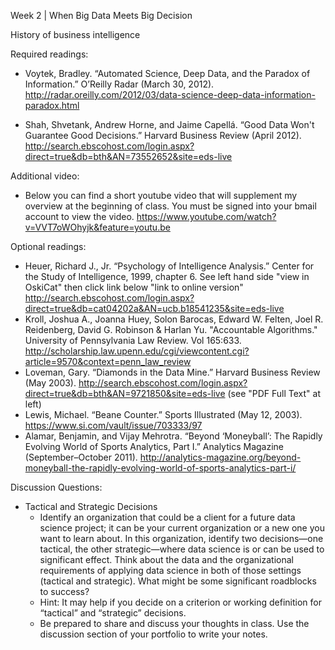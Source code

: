 Week 2 | When Big Data Meets Big Decision

History of business intelligence

Required readings:

* Voytek, Bradley. “Automated Science, Deep Data, and the Paradox of Information.” O’Reilly Radar (March 30, 2012). http://radar.oreilly.com/2012/03/data-science-deep-data-information-paradox.html

* Shah, Shvetank, Andrew Horne, and Jaime Capellá. “Good Data Won't Guarantee Good Decisions.” Harvard Business Review (April 2012). http://search.ebscohost.com/login.aspx?direct=true&db=bth&AN=73552652&site=eds-live

Additional video:
* Below you can find a short youtube video that will supplement my overview at the beginning of class. You must be signed into your bmail account to view the video. https://www.youtube.com/watch?v=VVT7oWOhyjk&feature=youtu.be

Optional readings:
* Heuer, Richard J., Jr. “Psychology of Intelligence Analysis.” Center for the Study of Intelligence, 1999, chapter 6.  See left hand side "view in OskiCat" then click link below "link to online version" http://search.ebscohost.com/login.aspx?direct=true&db=cat04202a&AN=ucb.b18541235&site=eds-live 
* Kroll, Joshua A., Joanna Huey, Solon Barocas, Edward W. Felten, Joel R. Reidenberg, David G. Robinson & Harlan Yu. "Accountable Algorithms." University of Pennsylvania Law Review. Vol 165:633. http://scholarship.law.upenn.edu/cgi/viewcontent.cgi?article=9570&context=penn_law_review
* Loveman, Gary. “Diamonds in the Data Mine.” Harvard Business Review (May 2003). http://search.ebscohost.com/login.aspx?direct=true&db=bth&AN=9721850&site=eds-live 
(see "PDF Full Text" at left)
* Lewis, Michael. “Beane Counter.” Sports Illustrated (May 12, 2003). https://www.si.com/vault/issue/703333/97
* Alamar, Benjamin, and Vijay Mehrotra. “Beyond ‘Moneyball’: The Rapidly Evolving World of Sports Analytics, Part I.” Analytics Magazine (September–October 2011). http://analytics-magazine.org/beyond-moneyball-the-rapidly-evolving-world-of-sports-analytics-part-i/

Discussion Questions:
* Tactical and Strategic Decisions 
  * Identify an organization that could be a client for a future data science project; it can be your current organization or a new one you want to learn about. In this organization, identify two decisions—one tactical, the other strategic—where data science is or can be used to significant effect. Think about the data and the organizational requirements of applying data science in both of those settings (tactical and strategic). What might be some significant roadblocks to success?  
  * Hint: It may help if you decide on a criterion or working definition for “tactical” and “strategic” decisions.
  * Be prepared to share and discuss your thoughts in class. Use the discussion section of your portfolio to write your notes.

